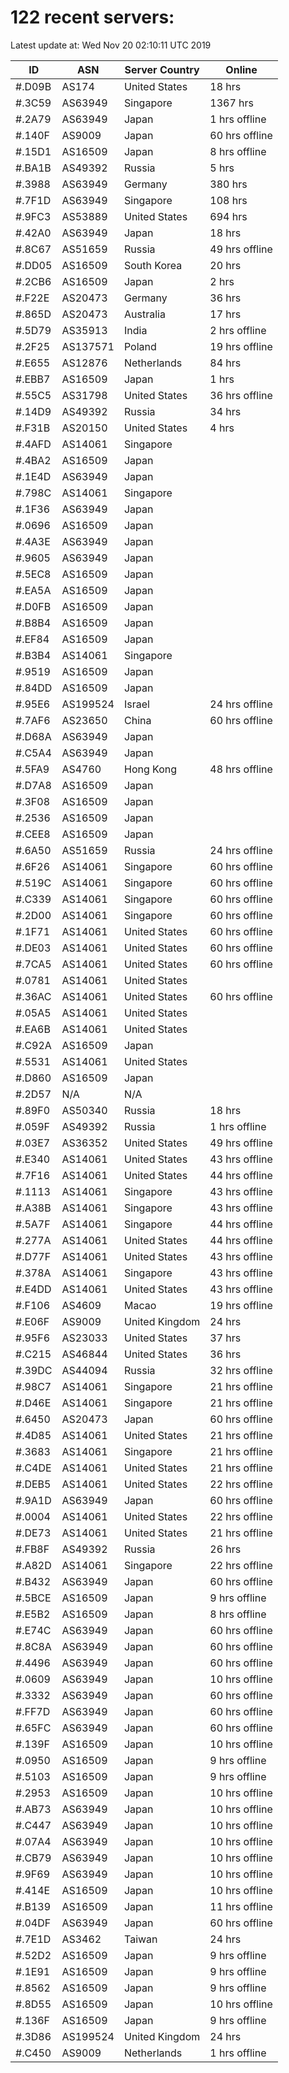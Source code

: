 # 122 recent servers:

Latest update at: Wed Nov 20 02:10:11 UTC 2019

| ID | ASN | Server Country | Online |
| -- | --- | -------------- | ------ |
| #.D09B | AS174 | United States | 18 hrs |
| #.3C59 | AS63949 | Singapore | 1367 hrs |
| #.2A79 | AS63949 | Japan | 1 hrs offline |
| #.140F | AS9009 | Japan | 60 hrs offline |
| #.15D1 | AS16509 | Japan | 8 hrs offline |
| #.BA1B | AS49392 | Russia | 5 hrs |
| #.3988 | AS63949 | Germany | 380 hrs |
| #.7F1D | AS63949 | Singapore | 108 hrs |
| #.9FC3 | AS53889 | United States | 694 hrs |
| #.42A0 | AS63949 | Japan | 18 hrs |
| #.8C67 | AS51659 | Russia | 49 hrs offline |
| #.DD05 | AS16509 | South Korea | 20 hrs |
| #.2CB6 | AS16509 | Japan | 2 hrs |
| #.F22E | AS20473 | Germany | 36 hrs |
| #.865D | AS20473 | Australia | 17 hrs |
| #.5D79 | AS35913 | India | 2 hrs offline |
| #.2F25 | AS137571 | Poland | 19 hrs offline |
| #.E655 | AS12876 | Netherlands | 84 hrs |
| #.EBB7 | AS16509 | Japan | 1 hrs |
| #.55C5 | AS31798 | United States | 36 hrs offline |
| #.14D9 | AS49392 | Russia | 34 hrs |
| #.F31B | AS20150 | United States | 4 hrs |
| #.4AFD | AS14061 | Singapore | |
| #.4BA2 | AS16509 | Japan | |
| #.1E4D | AS63949 | Japan | |
| #.798C | AS14061 | Singapore | |
| #.1F36 | AS63949 | Japan | |
| #.0696 | AS16509 | Japan | |
| #.4A3E | AS63949 | Japan | |
| #.9605 | AS63949 | Japan | |
| #.5EC8 | AS16509 | Japan | |
| #.EA5A | AS16509 | Japan | |
| #.D0FB | AS16509 | Japan | |
| #.B8B4 | AS16509 | Japan | |
| #.EF84 | AS16509 | Japan | |
| #.B3B4 | AS14061 | Singapore | |
| #.9519 | AS16509 | Japan | |
| #.84DD | AS16509 | Japan | |
| #.95E6 | AS199524 | Israel | 24 hrs offline |
| #.7AF6 | AS23650 | China | 60 hrs offline |
| #.D68A | AS63949 | Japan | |
| #.C5A4 | AS63949 | Japan | |
| #.5FA9 | AS4760 | Hong Kong | 48 hrs offline |
| #.D7A8 | AS16509 | Japan | |
| #.3F08 | AS16509 | Japan | |
| #.2536 | AS16509 | Japan | |
| #.CEE8 | AS16509 | Japan | |
| #.6A50 | AS51659 | Russia | 24 hrs offline |
| #.6F26 | AS14061 | Singapore | 60 hrs offline |
| #.519C | AS14061 | Singapore | 60 hrs offline |
| #.C339 | AS14061 | Singapore | 60 hrs offline |
| #.2D00 | AS14061 | Singapore | 60 hrs offline |
| #.1F71 | AS14061 | United States | 60 hrs offline |
| #.DE03 | AS14061 | United States | 60 hrs offline |
| #.7CA5 | AS14061 | United States | 60 hrs offline |
| #.0781 | AS14061 | United States | |
| #.36AC | AS14061 | United States | 60 hrs offline |
| #.05A5 | AS14061 | United States | |
| #.EA6B | AS14061 | United States | |
| #.C92A | AS16509 | Japan | |
| #.5531 | AS14061 | United States | |
| #.D860 | AS16509 | Japan | |
| #.2D57 | N/A | N/A | |
| #.89F0 | AS50340 | Russia | 18 hrs |
| #.059F | AS49392 | Russia | 1 hrs offline |
| #.03E7 | AS36352 | United States | 49 hrs offline |
| #.E340 | AS14061 | United States | 43 hrs offline |
| #.7F16 | AS14061 | United States | 44 hrs offline |
| #.1113 | AS14061 | Singapore | 43 hrs offline |
| #.A38B | AS14061 | Singapore | 43 hrs offline |
| #.5A7F | AS14061 | Singapore | 44 hrs offline |
| #.277A | AS14061 | United States | 44 hrs offline |
| #.D77F | AS14061 | United States | 43 hrs offline |
| #.378A | AS14061 | Singapore | 43 hrs offline |
| #.E4DD | AS14061 | United States | 43 hrs offline |
| #.F106 | AS4609 | Macao | 19 hrs offline |
| #.E06F | AS9009 | United Kingdom | 24 hrs |
| #.95F6 | AS23033 | United States | 37 hrs |
| #.C215 | AS46844 | United States | 36 hrs |
| #.39DC | AS44094 | Russia | 32 hrs offline |
| #.98C7 | AS14061 | Singapore | 21 hrs offline |
| #.D46E | AS14061 | Singapore | 21 hrs offline |
| #.6450 | AS20473 | Japan | 60 hrs offline |
| #.4D85 | AS14061 | United States | 21 hrs offline |
| #.3683 | AS14061 | Singapore | 21 hrs offline |
| #.C4DE | AS14061 | United States | 21 hrs offline |
| #.DEB5 | AS14061 | United States | 22 hrs offline |
| #.9A1D | AS63949 | Japan | 60 hrs offline |
| #.0004 | AS14061 | United States | 22 hrs offline |
| #.DE73 | AS14061 | United States | 21 hrs offline |
| #.FB8F | AS49392 | Russia | 26 hrs |
| #.A82D | AS14061 | Singapore | 22 hrs offline |
| #.B432 | AS63949 | Japan | 60 hrs offline |
| #.5BCE | AS16509 | Japan | 9 hrs offline |
| #.E5B2 | AS16509 | Japan | 8 hrs offline |
| #.E74C | AS63949 | Japan | 60 hrs offline |
| #.8C8A | AS63949 | Japan | 60 hrs offline |
| #.4496 | AS63949 | Japan | 60 hrs offline |
| #.0609 | AS63949 | Japan | 10 hrs offline |
| #.3332 | AS63949 | Japan | 60 hrs offline |
| #.FF7D | AS63949 | Japan | 60 hrs offline |
| #.65FC | AS63949 | Japan | 60 hrs offline |
| #.139F | AS16509 | Japan | 10 hrs offline |
| #.0950 | AS16509 | Japan | 9 hrs offline |
| #.5103 | AS16509 | Japan | 9 hrs offline |
| #.2953 | AS16509 | Japan | 10 hrs offline |
| #.AB73 | AS63949 | Japan | 10 hrs offline |
| #.C447 | AS63949 | Japan | 10 hrs offline |
| #.07A4 | AS63949 | Japan | 10 hrs offline |
| #.CB79 | AS63949 | Japan | 10 hrs offline |
| #.9F69 | AS63949 | Japan | 10 hrs offline |
| #.414E | AS16509 | Japan | 10 hrs offline |
| #.B139 | AS16509 | Japan | 11 hrs offline |
| #.04DF | AS63949 | Japan | 60 hrs offline |
| #.7E1D | AS3462 | Taiwan | 24 hrs |
| #.52D2 | AS16509 | Japan | 9 hrs offline |
| #.1E91 | AS16509 | Japan | 9 hrs offline |
| #.8562 | AS16509 | Japan | 9 hrs offline |
| #.8D55 | AS16509 | Japan | 10 hrs offline |
| #.136F | AS16509 | Japan | 9 hrs offline |
| #.3D86 | AS199524 | United Kingdom | 24 hrs |
| #.C450 | AS9009 | Netherlands | 1 hrs offline |

